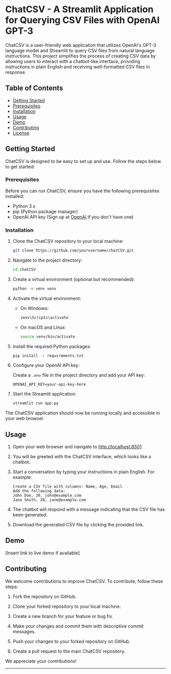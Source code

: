 # ChatCSV - A Streamlit Application for Querying CSV Files with OpenAI GPT-3


ChatCSV is a user-friendly web application that utilizes OpenAI's GPT-3 language model and Streamlit to query CSV files from natural language instructions. This project simplifies the process of creating CSV data by allowing users to interact with a chatbot-like interface, providing instructions in plain English and receiving well-formatted CSV files in response.

## Table of Contents

- [Getting Started](#getting-started)
- [Prerequisites](#prerequisites)
- [Installation](#installation)
- [Usage](#usage)
- [Demo](#demo)
- [Contributing](#contributing)
- [License](#license)

## Getting Started

ChatCSV is designed to be easy to set up and use. Follow the steps below to get started:

### Prerequisites

Before you can run ChatCSV, ensure you have the following prerequisites installed:

- Python 3.x
- pip (Python package manager)
- OpenAI API key (Sign up at [OpenAI](https://beta.openai.com/signup/) if you don't have one)

### Installation

1. Clone the ChatCSV repository to your local machine:

   ```bash
   git clone https://github.com/yourusername/chatCSV.git
   ```

2. Navigate to the project directory:

   ```bash
   cd chatCSV
   ```

3. Create a virtual environment (optional but recommended):

   ```bash
   python -m venv venv
   ```

4. Activate the virtual environment:

   - On Windows:

     ```bash
     venv\Scripts\activate
     ```

   - On macOS and Linux:

     ```bash
     source venv/bin/activate
     ```

5. Install the required Python packages:

   ```bash
   pip install -r requirements.txt
   ```

6. Configure your OpenAI API key:

   Create a `.env` file in the project directory and add your API key:

   ```
   OPENAI_API_KEY=your-api-key-here
   ```

7. Start the Streamlit application:

   ```bash
   streamlit run app.py
   ```

The ChatCSV application should now be running locally and accessible in your web browser.

## Usage

1. Open your web browser and navigate to [http://localhost:8501](http://localhost:8501).

2. You will be greeted with the ChatCSV interface, which looks like a chatbot.

3. Start a conversation by typing your instructions in plain English. For example:

   ```
   Create a CSV file with columns: Name, Age, Email
   Add the following data:
   John Doe, 30, john@example.com
   Jane Smith, 28, jane@example.com
   ```

4. The chatbot will respond with a message indicating that the CSV file has been generated.

5. Download the generated CSV file by clicking the provided link.

## Demo

[Insert link to live demo if available]

## Contributing

We welcome contributions to improve ChatCSV. To contribute, follow these steps:

1. Fork the repository on GitHub.

2. Clone your forked repository to your local machine.

3. Create a new branch for your feature or bug fix.

4. Make your changes and commit them with descriptive commit messages.

5. Push your changes to your forked repository on GitHub.

6. Create a pull request to the main ChatCSV repository.

We appreciate your contributions!

---
